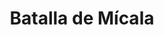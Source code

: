 ﻿---
title: "Batalla de Mícala"
permalink: periodes_31.html
layout: periode
dataInici: -479-08
sidebar: periodes
pares:
  - 14:
    title: "Segunda guerra médica"
    dataInici: "(-480)"
    dataFi: "(-479)"

fills:
jocsPrincipals:
jocsEscenaris:
jocsEpoca:
  - title: "Hoplite"
    bggId: 145975
    escenari: "Mycale"

jocsEpocaEscenaris:
---
